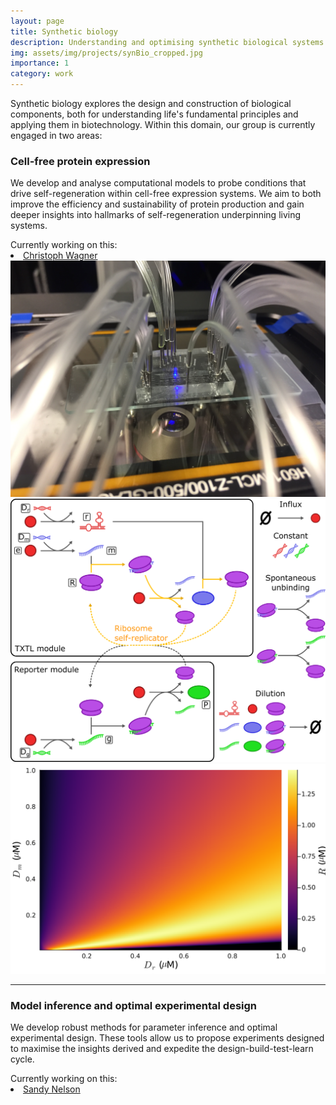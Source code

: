 ```yaml
---
layout: page
title: Synthetic biology
description: Understanding and optimising synthetic biological systems
img: assets/img/projects/synBio_cropped.jpg
importance: 1
category: work
---
```


Synthetic biology explores the design and construction of biological components, both for understanding life's
fundamental principles and applying them in biotechnology. Within this domain, our group is currently engaged in two
areas:

### Cell-free protein expression

We develop and analyse computational models to probe conditions that drive self-regeneration within cell-free
expression systems. We aim to both improve the efficiency and sustainability of protein production and gain deeper
insights into hallmarks of self-regeneration underpinning living systems.

<div>
  <span> Currently working on this: </span>
  <li class="tab"><a href="/people/christophWagner/">Christoph Wagner</a></li>
</div>

<div class="container">
  <div class="img-group">
    <div class="img2">
      <img src="../assets/img/projects/textImages/chemostat0.JPG" alt="The chemostat setup" class="img-fluid rounded z-depth-1">
    </div>
    <div class="img2">
      <img src="../assets/img/projects/textImages/emprRG_v1.png" alt="Self-replicator model" class="img-fluid rounded z-depth-1">
    </div>
    <div class="img2">
      <img src="../assets/img/projects/textImages/20230811_hm_DmDr.png" alt="A parameter exploration" class="img-fluid rounded z-depth-1">
    </div>
  </div>
</div>

---

### Model inference and optimal experimental design

We develop robust methods for parameter inference and optimal experimental design. These tools allow us to propose
experiments designed to maximise the insights derived and expedite the design-build-test-learn cycle.

<div>
  <span> Currently working on this: </span>
  <li class="tab"><a href="/people/sandyNelson/">Sandy Nelson</a></li>
</div>
